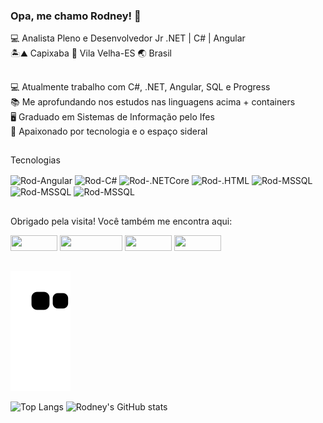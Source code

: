 ### Opa, me chamo Rodney! 👋

💻 Analista Pleno e Desenvolvedor Jr .NET | C# | Angular  
🏝️⛰️ Capixaba 🏡 Vila Velha-ES 🌏 Brasil
##

💻 Atualmente trabalho com C#, .NET, Angular, SQL e Progress<br>
📚 Me aprofundando nos estudos nas linguagens acima + containers<br>
🖥️ Graduado em Sistemas de Informação pelo Ifes<br>
🌌 Apaixonado por tecnologia e o espaço sideral

  ##
  
Tecnologias

<div>
  <img align="center" alt="Rod-Angular" height=40 width=40 src="https://cdn.jsdelivr.net/gh/devicons/devicon/icons/angularjs/angularjs-original.svg" />
  <img align="center" alt="Rod-C#" height=40 width=40           src="https://cdn.jsdelivr.net/gh/devicons/devicon/icons/csharp/csharp-original.svg" />
  <img align="center" alt="Rod-.NETCore" height=40 width=40 
src="https://cdn.jsdelivr.net/gh/devicons/devicon/icons/dotnetcore/dotnetcore-original.svg" />
  <img align="center" alt="Rod-.HTML" height=40 width=40  src="https://cdn.jsdelivr.net/gh/devicons/devicon/icons/html5/html5-original.svg" />
  <img align="center" alt="Rod-MSSQL" height=40 width=40 src="https://cdn.jsdelivr.net/gh/devicons/devicon/icons/microsoftsqlserver/microsoftsqlserver-plain-wordmark.svg" />
  <img align="center" alt="Rod-MSSQL" height=40 width=40 
src="https://cdn.jsdelivr.net/gh/devicons/devicon/icons/vscode/vscode-original.svg" />
  <img align="center" alt="Rod-MSSQL" height=40 width=40 src="https://cdn.jsdelivr.net/gh/devicons/devicon/icons/visualstudio/visualstudio-plain.svg" />     
</div>

##

Obrigado pela visita! Você também me encontra aqui:
<div> 
  <a href="https://www.linkedin.com/in/rodneysk" target="_blank"><img height=25 width=75 src="https://img.shields.io/badge/-LinkedIn-%230077B5?style=for-the-badge&logo=linkedin&logoColor=white" target="_blank"></a> 
  <a href = "mailto:rodneysk@hotmail.com"><img height=25 width=100 src="https://img.shields.io/badge/Microsoft_Outlook-0078D4?style=for-the-badge&logo=microsoft-outlook&logoColor=white" target="_blank"></a>
   <a href="https://discord.com/users/Gotinha#6271" target="_blank"><img height=25 width=75 src="https://img.shields.io/badge/Discord-7289DA?style=for-the-badge&logo=discord&logoColor=white" target="_blank"></a> 
  <a href="https://instagram.com/rodneysk" target="_blank"><img height=25 width=75 src="https://img.shields.io/badge/-Instagram-%23E4405F?style=for-the-badge&logo=instagram&logoColor=white" target="_blank"></a>
</div>

 ##

 ![snake gif](https://github.com/rodneysk/rodneysk/blob/output/github-contribution-grid-snake.svg)

![Top Langs](https://github-readme-stats.vercel.app/api/top-langs/?username=rodneysk&layout=compact&langs_count=6&size_weight=0.5&count_weight=0.5&theme=holi)
![Rodney's GitHub stats](https://github-readme-stats.vercel.app/api?username=rodneysk&show_icons=true&theme=holi&rank_icon=github)

<!-- Ícones: https://devicon.dev/ -->

